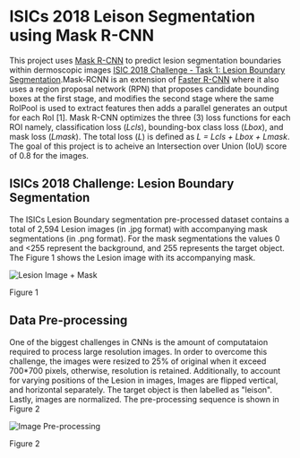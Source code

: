 # ISICs 2018 Leison Segmentation using Mask R-CNN

This project uses [Mask R-CNN](https://arxiv.org/abs/1703.06870) to predict lesion segmentation boundaries within dermoscopic images [ISIC 2018 Challenge - Task 1: Lesion Boundary Segmentation](https://challenge.isic-archive.com/landing/2018/45/).Mask-RCNN is an extension of [Faster R-CNN](https://proceedings.neurips.cc/paper/2015/file/14bfa6bb14875e45bba028a21ed38046-Paper.pdf) where it also uses a region proposal network (RPN) that proposes candidate bounding boxes at the first stage, and modifies the second stage where the same RoIPool is used to extract features then adds a parallel generates an output for each RoI [1]. Mask R-CNN optimizes the three (3) loss functions for each ROI namely, classification loss (_Lcls_), bounding-box class loss (_Lbox_), and mask loss (_Lmask_). The total loss (_L_) is defined as _L = Lcls + Lbox + Lmask_. The goal of this project is to acheive an Intersection over Union (IoU) score of 0.8 for the images.

## ISICs 2018 Challenge: Lesion Boundary Segmentation
The ISICs Lesion Boundary segmentation pre-processed dataset contains a total of 2,594 Lesion images (in .jpg format) with accompanying mask segmentations (in .png format). For the mask segmentations the values 0 and <255 represent the background, and 255 represents the target object. The Figure 1 shows the Lesion image with its accompanying mask.

![Lesion Image + Mask](https://github.com/christianburbon/lettuce_annotation/blob/master/other_images/visualize_image_mask.png)

Figure 1

## Data Pre-processing
One of the biggest challenges in CNNs is the amount of computataion required to process large resolution images. In order to overcome this challenge, the images were resized to 25% of original when it exceed 700*700 pixels, otherwise, resolution is retained. Additionally, to account for varying positions of the Lesion in images, Images are flipped vertical, and horizontal separately. The target object is then labelled as "leison". Lastly, images are normalized. The pre-processing sequence is shown in Figure 2

![Image Pre-processing](https://github.com/christianburbon/lettuce_annotation/blob/master/other_images/pre-processing.jpg)

Figure 2

